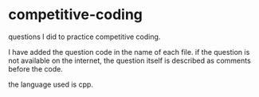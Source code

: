 # competitive-coding
questions I did to practice competitive coding. 

I have added the question code in the name of each file. if the question is not available on the internet, the question itself is described as comments before the code.

the language used is cpp.
